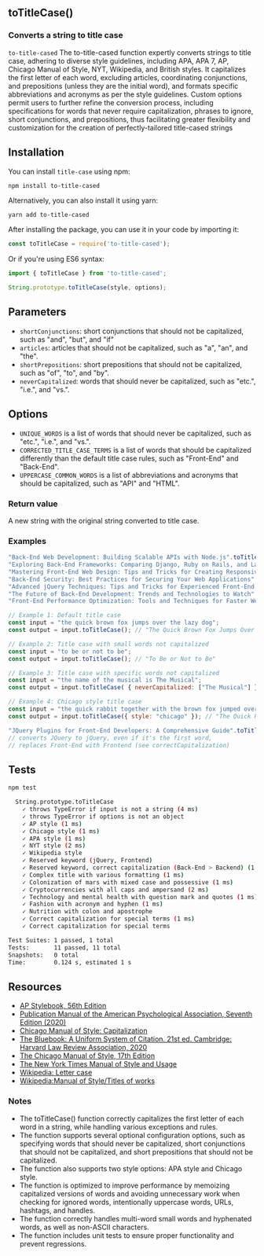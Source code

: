 ## toTitleCase()
### Converts a string to title case

`to-title-cased` The to-title-cased function expertly converts strings to title case, adhering to diverse style guidelines, including APA, APA 7, AP, Chicago Manual of Style, NYT, Wikipedia, and British styles. It capitalizes the first letter of each word, excluding articles, coordinating conjunctions, and prepositions (unless they are the initial word), and formats specific abbreviations and acronyms as per the style guidelines. Custom options permit users to further refine the conversion process, including specifications for words that never require capitalization, phrases to ignore, short conjunctions, and prepositions, thus facilitating greater flexibility and customization for the creation of perfectly-tailored title-cased strings

## Installation

You can install `title-case` using npm:

```bash
npm install to-title-cased
```

Alternatively, you can also install it using yarn:

```yarn
yarn add to-title-cased
```

After installing the package, you can use it in your code by importing it:

```javascript
const toTitleCase = require('to-title-cased');
```

Or if you're using ES6 syntax:

```javascript
import { toTitleCase } from 'to-title-cased';
```

```javascript
String.prototype.toTitleCase(style, options);
```

## Parameters
- `shortConjunctions`: short conjunctions that should not be capitalized, such as "and", "but", and "if"
- `articles`: articles that should not be capitalized, such as "a", "an", and "the".
- `shortPrepositions`: short prepositions that should not be capitalized, such as "of", "to", and "by".
- `neverCapitalized`: words that should never be capitalized, such as "etc.", "i.e.", and "vs.".

## Options

- `UNIQUE_WORDS` is a list of words that should never be capitalized, such as "etc.", "i.e.", and "vs.".
- `CORRECTED_TITLE_CASE_TERMS` is a list of words that should be capitalized differently than the default title case rules, such as "Front-End" and "Back-End".
- `UPPERCASE_COMMON_WORDS` is a list of abbreviations and acronyms that should be capitalized, such as "API" and "HTML".

### Return value
A new string with the original string converted to title case.

### Examples

```javascript
"Back-End Web Development: Building Scalable APIs with Node.js".toTitleCase();
"Exploring Back-End Frameworks: Comparing Django, Ruby on Rails, and Laravel".toTitleCase({ style: 'chicago' });
"Mastering Front-End Web Design: Tips and Tricks for Creating Responsive Layouts".toTitleCase({ style: 'nyt' });
"Back-End Security: Best Practices for Securing Your Web Applications".toTitleCase({ style: 'wikipedia' });
"Advanced jQuery Techniques: Tips and Tricks for Experienced Front-End Developers".toTitleCase({ style: 'british' });
"The Future of Back-End Development: Trends and Technologies to Watch".toTitleCase({ style: 'ap' });
"Front-End Performance Optimization: Tools and Techniques for Faster Websites".toTitleCase({ style: 'apa' });
```

```javascript
// Example 1: Default title case
const input = "the quick brown fox jumps over the lazy dog";
const output = input.toTitleCase(); // "The Quick Brown Fox Jumps Over the Lazy Dog"
```

```javascript
// Example 2: Title case with small words not capitalized
const input = "to be or not to be";
const output = input.toTitleCase(); // "To Be or Not to Be"
```

```javascript
// Example 3: Title case with specific words not capitalized
const input = "the name of the musical is The Musical";
const output = input.toTitleCase( { neverCapitalized: ["The Musical"] }); // "The Name of the Musical Is The Musical"
```

```javascript
// Example 4: Chicago style title case
const input = "the quick rabbit together with the brown fox jumped over the dog";
const output = input.toTitleCase({ style: "chicago" }); // "The Quick Rabbit Together with the Brown Fox Jumped Over the Dog"
```

```javascript
"JQuery Plugins for Front-End Developers: A Comprehensive Guide".toTitleCase({ style: 'apa' });
// converts JQuery to jQuery, even if it's the first word, 
// replaces Front-End with Frontend (see correctCapitalization)
```

## Tests

```bash
npm test
```

```bash
  String.prototype.toTitleCase
    ✓ throws TypeError if input is not a string (4 ms)
    ✓ throws TypeError if options is not an object
    ✓ AP style (1 ms)
    ✓ Chicago style (1 ms)
    ✓ APA style (1 ms)
    ✓ NYT style (2 ms)
    ✓ Wikipedia style
    ✓ Reserved keyword (jQuery, Frontend)
    ✓ Reserved keyword, correct capitalization (Back-End > Backend) (1 ms)
    ✓ Complex title with various formatting (1 ms)
    ✓ Colonization of mars with mixed case and possessive (1 ms)
    ✓ Cryptocurrencies with all caps and ampersand (2 ms)
    ✓ Technology and mental health with question mark and quotes (1 ms)
    ✓ Fashion with acronym and hyphen (1 ms)
    ✓ Nutrition with colon and apostrophe
    ✓ Correct capitalization for special terms (1 ms)
    ✓ Correct capitalization for special terms

Test Suites: 1 passed, 1 total
Tests:       11 passed, 11 total
Snapshots:   0 total
Time:        0.124 s, estimated 1 s
```

## Resources

- [AP Stylebook, 56th Edition](https://store.stylebooks.com/ap-stylebook-56th-edition-print.html)
- [Publication Manual of the American Psychological Association, Seventh Edition (2020)](https://apastyle.apa.org/products/publication-manual-7th-edition)
- [Chicago Manual of Style: Capitalization](https://chat.openai.com/chat/643828ec-d4b5-4f21-b035-62946dd2cec3#:~:text=Chicago%20Manual%20of%20Style%3A%20Capitalization)
- [The Bluebook: A Uniform System of Citation. 21st ed. Cambridge: Harvard Law Review Association, 2020](https://open.mitchellhamline.edu/cgi/viewcontent.cgi?article=2782&context=wmlr)
- [The Chicago Manual of Style, 17th Edition](https://press.uchicago.edu/ucp/books/book/chicago/C/bo25956703.html)
- [The New York Times Manual of Style and Usage](https://www.worldcat.org/title/946964415)
- [Wikipedia: Letter case](https://chat.openai.com/chat/643828ec-d4b5-4f21-b035-62946dd2cec3#:~:text=Wikipedia%3A%20Letter%20case)
- [Wikipedia:Manual of Style/Titles of works](https://en.wikipedia.org/wiki/Wikipedia:Manual_of_Style/Titles_of_works#Capital_letters)

### Notes

- The toTitleCase() function correctly capitalizes the first letter of each word in a string, while handling various exceptions and rules.
- The function supports several optional configuration options, such as specifying words that should never be capitalized, short conjunctions that should not be capitalized, and short prepositions that should not be capitalized.
- The function also supports two style options: APA style and Chicago style.
- The function is optimized to improve performance by memoizing capitalized versions of words and avoiding unnecessary work when checking for ignored words, intentionally uppercase words, URLs, hashtags, and handles.
- The function correctly handles multi-word small words and hyphenated words, as well as non-ASCII characters.
- The function includes unit tests to ensure proper functionality and prevent regressions.
